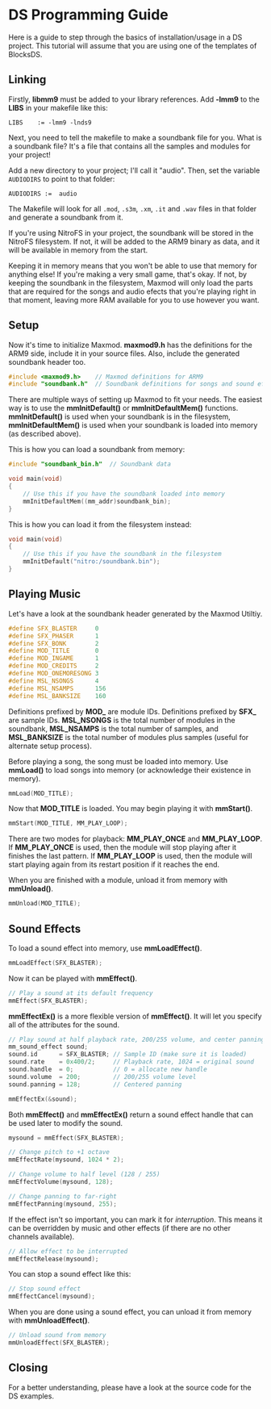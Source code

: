 # DS Programming Guide

Here is a guide to step through the basics of installation/usage in a DS
project. This tutorial will assume that you are using one of the templates of
BlocksDS.

## Linking

Firstly, **libmm9** must be added to your library references. Add **-lmm9** to
the **LIBS** in your makefile like this:

```make
LIBS    := -lmm9 -lnds9
```

Next, you need to tell the makefile to make a soundbank file for you. What is a
soundbank file? It's a file that contains all the samples and modules for your
project!

Add a new directory to your project; I'll call it "audio". Then, set the
variable `AUDIODIRS` to point to that folder:

```make
AUDIODIRS :=  audio
```

The Makefile will look for all `.mod`, `.s3m`, `.xm`, `.it` and `.wav` files in
that folder and generate a soundbank from it.

If you're using NitroFS in your project, the soundbank will be stored in the
NitroFS filesystem. If not, it will be added to the ARM9 binary as data, and it
will be available in memory from the start.

Keeping it in memory means that you won't be able to use that memory for
anything else! If you're making a very small game, that's okay. If not, by
keeping the soundbank in the filesystem, Maxmod will only load the parts that
are required for the songs and audio efects that you're playing right in that
moment, leaving more RAM available for you to use however you want.

## Setup

Now it's time to initialize Maxmod. **maxmod9.h** has the definitions for the
ARM9 side, include it in your source files. Also, include the generated
soundbank header too.

```c
#include <maxmod9.h>    // Maxmod definitions for ARM9
#include "soundbank.h"  // Soundbank definitions for songs and sound effects
```

There are multiple ways of setting up Maxmod to fit your needs. The easiest way
is to use the **mmInitDefault()** or **mmInitDefaultMem()** functions.
**mmInitDefault()** is used when your soundbank is in the filesystem,
**mmInitDefaultMem()** is used when your soundbank is loaded into memory (as
described above).

This is how you can load a soundbank from memory:

```c
#include "soundbank_bin.h"  // Soundbank data

void main(void)
{
    // Use this if you have the soundbank loaded into memory
    mmInitDefaultMem((mm_addr)soundbank_bin);
}
```

This is how you can load it from the filesystem instead:

```c
void main(void)
{
    // Use this if you have the soundbank in the filesystem
    mmInitDefault("nitro:/soundbank.bin");
}
```

## Playing Music

Let's have a look at the soundbank header generated by the Maxmod Utiltiy.

```c
#define SFX_BLASTER     0
#define SFX_PHASER      1
#define SFX_BONK        2
#define MOD_TITLE       0
#define MOD_INGAME      1
#define MOD_CREDITS     2
#define MOD_ONEMORESONG 3
#define MSL_NSONGS      4
#define MSL_NSAMPS      156
#define MSL_BANKSIZE    160
```

Definitions prefixed by **MOD_** are module IDs. Definitions prefixed by
**SFX_** are sample IDs. **MSL_NSONGS** is the total number of modules in the
soundbank, **MSL_NSAMPS** is the total number of samples, and **MSL_BANKSIZE**
is the total number of modules plus samples (useful for alternate setup
process).

Before playing a song, the song must be loaded into memory. Use **mmLoad()** to
load songs into memory (or acknowledge their existence in memory).

```c
mmLoad(MOD_TITLE);
```

Now that **MOD_TITLE** is loaded. You may begin playing it with **mmStart()**.

```c
mmStart(MOD_TITLE, MM_PLAY_LOOP);
```

There are two modes for playback: **MM_PLAY_ONCE** and **MM_PLAY_LOOP**. If
**MM_PLAY_ONCE** is used, then the module will stop playing after it finishes
the last pattern. If **MM_PLAY_LOOP** is used, then the module will start
playing again from its restart position if it reaches the end.

When you are finished with a module, unload it from memory with **mmUnload()**.

```c
mmUnload(MOD_TITLE);
```

## Sound Effects

To load a sound effect into memory, use **mmLoadEffect()**.

```c
mmLoadEffect(SFX_BLASTER);
```

Now it can be played with **mmEffect()**.

```c
// Play a sound at its default frequency
mmEffect(SFX_BLASTER);
```

**mmEffectEx()** is a more flexible version of **mmEffect()**. It will let you
specify all of the attributes for the sound.

```c
// Play sound at half playback rate, 200/255 volume, and center panning
mm_sound_effect sound;
sound.id      = SFX_BLASTER; // Sample ID (make sure it is loaded)
sound.rate    = 0x400/2;     // Playback rate, 1024 = original sound
sound.handle  = 0;           // 0 = allocate new handle
sound.volume  = 200;         // 200/255 volume level
sound.panning = 128;         // Centered panning

mmEffectEx(&sound);
```

Both **mmEffect()** and **mmEffectEx()** return a sound effect handle that can
be used later to modify the sound.

```c
mysound = mmEffect(SFX_BLASTER);

// Change pitch to +1 octave
mmEffectRate(mysound, 1024 * 2);

// Change volume to half level (128 / 255)
mmEffectVolume(mysound, 128);

// Change panning to far-right
mmEffectPanning(mysound, 255);
```

If the effect isn't so important, you can mark it for *interruption*. This means
it can be overridden by music and other effects (if there are no other channels
available).

```c
// Allow effect to be interrupted
mmEffectRelease(mysound);
```

You can stop a sound effect like this:

```c
// Stop sound effect
mmEffectCancel(mysound);
```

When you are done using a sound effect, you can unload it from memory with
**mmUnloadEffect()**.

```c
// Unload sound from memory
mmUnloadEffect(SFX_BLASTER);
```

## Closing

For a better understanding, please have a look at the source code for the DS
examples.
